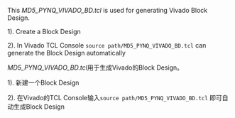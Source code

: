 This *MD5_PYNQ_VIVADO_BD.tcl* is used for generating Vivado Block Design.

1). Create a Block Design 

2). In Vivado TCL Console `source path/MD5_PYNQ_VIVADO_BD.tcl` can generate the Block Design automatically


*MD5_PYNQ_VIVADO_BD.tcl*用于生成Vivado的Block Design。

1). 新建一个Block Design

2). 在Vivado的TCL Console输入`source path/MD5_PYNQ_VIVADO_BD.tcl` 即可自动生成Block Design
